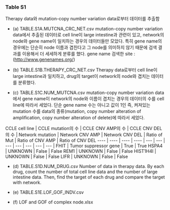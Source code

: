 ### Table S1
Therapy data와 mutation-copy number variation data로부터 데이터를 추출함

* (a) TABLE.S1A.MUTCNA_CRC_NET.csv
mutation-copy number variation data에서 추출된 데이터로 cell line이 large intestine과 관련이 있고, network의 node와 gene name이 일치하는 경우의 데이터들만 모았다. 특히 gene name의 경우에는 단순히 node 이름과 겹친다고 그 node를 의미하지 않기 때문에 검색 결과를 이용해서 더 세세하게 분류를 했다.
gene name 검색한 site : (http://www.genenames.org/)

* (b) TABLE.S1B.THERAPY_CRC_NET.csv
Therapy data로부터 cell line이 large intestine과 일치하고, drug의 target이 network의 node와 겹치는 데이터를 분류했다.

* (c) TABLE.S1C.NUM_MUTCNA.csv
mutation-copy number variation data에서 gene name이 network의 node와 이름이 겹치는 경우의 데이터의 수를 cell line에 따라서 세었다. 단순 gene name 수는 아니고 값이 1인 즉, 켜져있는 mutation 수를 data의 종류(mutation, copy number alteration of amplification, copy number alteration of delete)에 따라서 세었다.

CCLE cell line | CCLE mutation의 수 | CCLE CNV AMP의 수 | CCLE CNV DEL의 수 | Network mutation | Network CNV AMP | Network CNV DEL | Ratio of Mut | Ratio of CNV AMP | Ratio of CNV DEL
---- | ---- | ---- | ---- | --- | --- | --- | --- | --- | --- | --- |
FHIT | Tumor suppressor gene | True | True
HSPA4 | UNKNOWN | False | False
REM1 | UNKNOWN | False | False
HIST1H4I | UNKNOWN | False | False
LIFR | UNKNOWN | False | False

* (d) TABLE.S1D.NUM_DRUG.csv
Number of data in therapy data. By each drug, count the number of total cell line data and the number of large intestine data. Then, find the target of each drug and compare the target with network.

* (e) TABLE.S1E.LOF_GOF_INDV.csv


* (f) LOF and GOF of complex node.xlsx